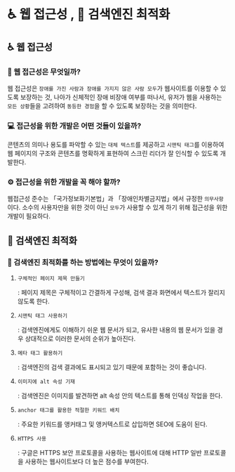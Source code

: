 # ♿ 웹 접근성 , 🚀 검색엔진 최적화

## ♿ 웹 접근성


### 🤔 웹 접근성은 무엇일까?

웹 접근성은 `장애를 가진 사람과 장애를 가지지 않은 사람 모두`가 웹사이트를 이용할 수 있도록 보장하는 것, 나아가 신체적인 장애 비장애 여부를 떠나서, 유저가 웹을 사용하는 `모든 상황`들을 고려하여 `동등한 경험`을 할 수 있도록 보장하는 것을 의미한다.

### 💻 접근성을 위한 개발은 어떤 것들이 있을까?

콘텐츠의 의미나 용도를 파악할 수 있는 `대체 텍스트`를 제공하고 `시맨틱 태그`를 이용하여 웹 페이지의 구조와 콘텐츠를 명확하게 표현하여 스크린 리더가 잘 인식할 수 있도록 개발한다.

### ⚙ 접근성을 위한 개발을 꼭 해야 할까?

웹접근성 준수는 「국가정보화기본법」과 「장애인차별금지법」에서 규정한 `의무사항`이다. 소수의 사용자만을 위한 것이 아닌 `모두`가 사용할 수 있게 하기 위해 접근성을 위한 개발이 필요하다.




## 🚀 검색엔진 최적화


### 🤔 검색엔진 최적화를 하는 방법에는 무엇이 있을까?

1. `구체적인 페이지 제목 만들기`
    
    : 페이지 제목은 구체적이고 간결하게 구성해, 검색 결과 화면에서 텍스트가 잘리지 않도록 한다.
    
2. `시맨틱 태그 사용하기`
    
    : 검색엔진에게도 이해하기 쉬운 웹 문서가 되고, 유사한 내용의 웹 문서가 있을 경우 상대적으로 이러한 문서의 순위가 높아진다.
    
3. `메타 태그 활용하기`
    
    : 검색엔진의 검색 결과에도 표시되고 있기 때문에 포함하는 것이 좋습니다.
    
4. `이미지에 alt 속성 기재`
    
    :  검색엔진은 이미지를 발견하면 alt 속성 안의 텍스트를 통해 인덱싱 작업을 한다.
    
5. `anchor 태그를 활용한 적절한 키워드 배치`
    
    : 주요한 키워드를 앵커태그 및 앵커텍스트로 삽입하면 SEO에 도움이 된다.
    
6. `HTTPS 사용`
    
    : 구글은 HTTPS 보안 프로토콜을 사용하는 웹사이트에 대해 HTTP 일반 프로토콜을 사용하는 웹사이트보다 더 높은 점수를 부여한다.
